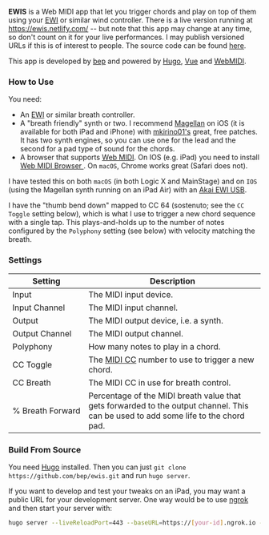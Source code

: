 
**EWIS** is a Web MIDI app that let you trigger chords and play on top of them using your [EWI](https://en.wikipedia.org/wiki/EWI_(musical_instrument)) or similar wind controller. There is a live version running at https://ewis.netlify.com/ -- but note that this app may change at any time, so don't count on it for your live performances. I may publish versioned URLs if this is of interest to people. The source code can be found [here](https://github.com/bep/ewis).

This app is developed by [bep](https://github.com/bep) and powered by [Hugo](https://gohugo.io/), [Vue](http://vuejs.org/) and [WebMIDI](https://github.com/djipco/webmidi).

### How to Use

You need:

* An [EWI](https://en.wikipedia.org/wiki/EWI_(musical_instrument)) or similar breath controller.
* A "breath friendly" synth or two. I recommend [Magellan](http://www.yonac.com/magellan/) on iOS (it is available for both iPad and iPhone) with [mkirino01's](https://www.youtube.com/watch?v=nKvo1yZBkr0) great, free patches. It has two synth engines, so you can use one for the lead and the second for a pad type of sound for the chords.
* A browser that supports [Web MIDI](https://github.com/djipco/webmidi#browser-support). On IOS (e.g. iPad) you need to install [Web MIDI Browser ](https://itunes.apple.com/us/app/web-midi-browser/id953846217?mt=8). On `macOS`, Chrome works great (Safari does not).

I have tested this on both `macOS` (in both Logic X and MainStage) and on `IOS` (using the Magellan synth running on an iPad Air) with an [Akai EWI USB](http://www.akaipro.com/products/ewi-series/ewi-usb).

I have the "thumb bend down" mapped to CC 64 (sostenuto; see the `CC Toggle` setting below), which is what I use to trigger a new chord sequence with a single tap. This plays-and-holds up to the number of notes configured by the `Polyphony` setting (see below) with velocity matching the breath.  

### Settings

| Setting | Description |
| --- | --- |
| Input| The MIDI input device. |
| Input&nbsp;Channel | The MIDI input channel. |
| Output | The MIDI output device, i.e. a synth. |
| Output&nbsp;Channel | The MIDI output channel. |
| Polyphony | How many notes to play in a chord. |
| CC&nbsp;Toggle | The [MIDI CC](http://nickfever.com/music/midi-cc-list) number to use to trigger a new chord. |
| CC&nbsp;Breath | The MIDI CC in use for breath control. |
| %&nbsp;Breath&nbsp;Forward | Percentage of the MIDI breath value that gets forwarded to the output channel. This can be used to add some life to the chord pad. |


### Build From Source 
You need [Hugo](https://gohugo.io/) installed. Then you can just `git clone https://github.com/bep/ewis.git` and run `hugo server`.

If you want to develop and test your tweaks on an iPad, you may want a public URL for your development server. One way would be to use [ngrok](https://ngrok.com/) and then start your server with:

```bash
hugo server --liveReloadPort=443 --baseURL=https://[your-id].ngrok.io --appendPort=false
```
